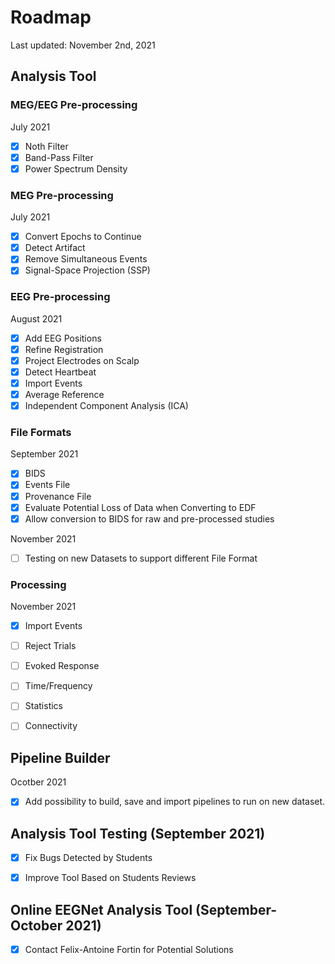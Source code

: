 # Roadmap
Last updated: November 2nd, 2021

## Analysis Tool

### MEG/EEG Pre-processing
July 2021
- [x] Noth Filter
- [x] Band-Pass Filter
- [x] Power Spectrum Density

### MEG Pre-processing 
July 2021
- [x] Convert Epochs to Continue
- [x] Detect Artifact
- [x] Remove Simultaneous Events
- [x] Signal-Space Projection (SSP)

### EEG Pre-processing 
August 2021
- [x] Add EEG Positions
- [x] Refine Registration
- [x] Project Electrodes on Scalp
- [x] Detect Heartbeat
- [x] Import Events
- [x] Average Reference
- [x] Independent Component Analysis (ICA)

### File Formats 
September 2021
- [x] BIDS
- [x] Events File
- [x] Provenance File
- [x] Evaluate Potential Loss of Data when Converting to EDF
- [x] Allow conversion to BIDS for raw and pre-processed studies

November 2021
- [ ] Testing on new Datasets to support different File Format

### Processing 
November 2021
- [x] Import Events
- [ ] Reject Trials
- [ ] Evoked Response
- [ ] Time/Frequency
- [ ] Statistics
- [ ] Connectivity


## Pipeline Builder
Ocotber 2021
- [x] Add possibility to build, save and import pipelines to run on new dataset.

## Analysis Tool Testing (September 2021)
- [x] Fix Bugs Detected by Students
- [x] Improve Tool Based on Students Reviews


## Online EEGNet Analysis Tool (September-October 2021)
- [x] Contact Felix-Antoine Fortin for Potential Solutions
